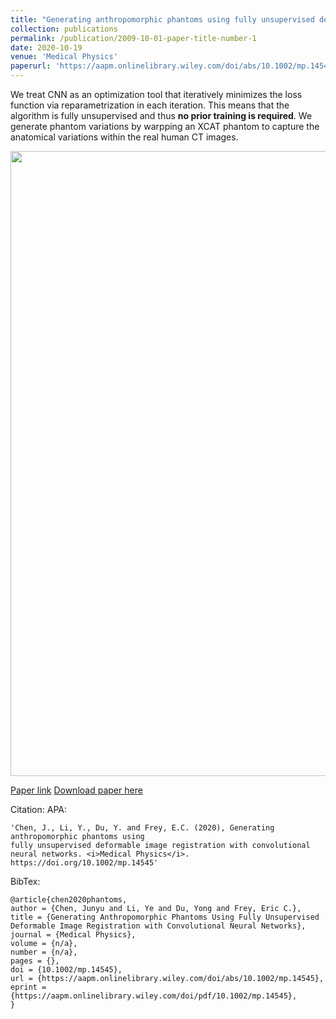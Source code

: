 ```yaml
---
title: "Generating anthropomorphic phantoms using fully unsupervised deformable image registration with convolutional neural networks"
collection: publications
permalink: /publication/2009-10-01-paper-title-number-1
date: 2020-10-19
venue: 'Medical Physics'
paperurl: 'https://aapm.onlinelibrary.wiley.com/doi/abs/10.1002/mp.14545'
---
```



We treat CNN as an optimization tool that iteratively minimizes the loss function via reparametrization in each iteration. This means that the algorithm is fully unsupervised and thus **no prior training is required**. We generate phantom variations by warpping an XCAT phantom to capture the anatomical variations within the real human CT images.

<img src="https://github.com/junyuchen245/junyuchen245.github.io/blob/master/images/MedPhy_phantom.jpg" width="1000"/>

[Paper link](https://aapm.onlinelibrary.wiley.com/doi/abs/10.1002/mp.14545)
[Download paper here](http://junyuchen245.github.io/files/Phantoms_2020_MedPhy.pdf)

Citation:
APA:
    
    'Chen, J., Li, Y., Du, Y. and Frey, E.C. (2020), Generating anthropomorphic phantoms using 
    fully unsupervised deformable image registration with convolutional neural networks. <i>Medical Physics</i>. https://doi.org/10.1002/mp.14545'
BibTex:

    @article{chen2020phantoms,
    author = {Chen, Junyu and Li, Ye and Du, Yong and Frey, Eric C.},
    title = {Generating Anthropomorphic Phantoms Using Fully Unsupervised Deformable Image Registration with Convolutional Neural Networks},
    journal = {Medical Physics},
    volume = {n/a},
    number = {n/a},
    pages = {},
    doi = {10.1002/mp.14545},
    url = {https://aapm.onlinelibrary.wiley.com/doi/abs/10.1002/mp.14545},
    eprint = {https://aapm.onlinelibrary.wiley.com/doi/pdf/10.1002/mp.14545},
    }

